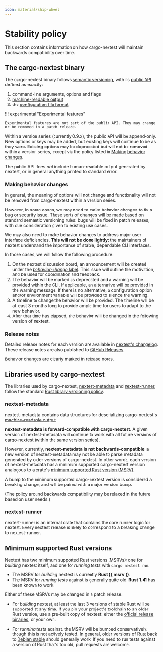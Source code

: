 ```yaml
---
icon: material/ship-wheel
---
```


# Stability policy

This section contains information on how cargo-nextest will maintain backwards compatibility over time.

## The cargo-nextest binary

The cargo-nextest binary follows [semantic versioning](https://semver.org/), with its [public API](https://semver.org/#spec-item-1) defined as exactly:

1. command-line arguments, options and flags
2. [machine-readable output](../machine-readable/index.md)
3. the [configuration file format](../configuration/index.md)

!!! experimental "Experimental features"

    Experimental features are not part of the public API. They may change or be removed in a patch release.

Within a version series (currently 0.9.x), the public API will be append-only. New options or keys may be added, but
existing keys will continue to be as they were. Existing options may be deprecated but will not be
removed within a version series, except via the policy listed in [Making behavior changes](#making-behavior-changes).

The public API does _not_ include human-readable output generated by nextest, or in general anything
printed to standard error.

### Making behavior changes

In general, the meaning of options will not change and functionality will not be removed from
cargo-nextest within a version series.

However, in some cases, we may need to make behavior changes to fix a bug or security issue. These
sorts of changes will be made based on standard semantic versioning rules: bugs will be fixed in
patch releases, with due consideration given to existing use cases.

We may also need to make behavior changes to address major user interface
deficiencies. **This will not be done lightly:** the maintainers of nextest
understand the importance of stable, dependable CLI interfaces.

In those cases, we will follow the following procedure:

1. On the nextest discussion board, an announcement will be created under the [_behavior-change_ label](https://github.com/nextest-rs/nextest/discussions?discussions_q=label%3Abehavior-change+is%3Aopen). This issue will outline the motivation, and be used for coordination and feedback.
2. The behavior will be marked as deprecated and a warning will be provided within the CLI. If applicable, an alternative will be provided in the warning message. If there is no alternative, a configuration option and/or environment variable will be provided to silence the warning.
3. A timeline to change the behavior will be provided. The timeline will be at least 3 months long to provide ample time for users to adapt to the new behavior.
4. After that time has elapsed, the behavior will be changed in the following version of nextest.

### Release notes

Detailed release notes for each version are available in [nextest's changelog](../../changelog.md). These release notes are also published to [GitHub Releases](https://github.com/nextest-rs/nextest/releases?q=%22cargo-nextest%22&expanded=true).

Behavior changes are clearly marked in release notes.

## Libraries used by cargo-nextest

The libraries used by cargo-nextest, [nextest-metadata](https://crates.io/crates/nextest-metadata) and [nextest-runner](https://crates.io/crates/nextest-runner), follow the standard [Rust library versioning policy](https://doc.rust-lang.org/cargo/reference/semver.html).

### nextest-metadata

nextest-metadata contains data structures for deserializing cargo-nextest's [machine-readable output](../machine-readable/index.md).

**nextest-metadata is forward-compatible with cargo-nextest**. A given version of nextest-metadata will continue to work with all future versions of cargo-nextest (within the same version series).

However, currently, **nextest-metadata is not backwards-compatible**: a new version of nextest-metadata may not be able to parse metadata generated by older versions of cargo-nextest. In other words, each version of nextest-metadata has a minimum supported cargo-nextest version, analogous to a crate's [minimum supported Rust version (MSRV)](https://rust-lang.github.io/rfcs/2495-min-rust-version.html).

A bump to the minimum supported cargo-nextest version is considered a breaking change, and will be paired with a major version bump.

(The policy around backwards compatibility may be relaxed in the future based on user needs.)

### nextest-runner

nextest-runner is an internal crate that contains the core runner logic for nextest.
Every nextest release is likely to correspond to a breaking change to nextest-runner.

## Minimum supported Rust versions

Nextest has two minimum supported Rust versions (MSRVs): one for _building_ nextest itself, and one for _running tests_ with `cargo nextest run`.

* The MSRV for _building_ nextest is currently **Rust {{ msrv }}**.
* The MSRV for _running tests_ against is generally quite old: **Rust 1.41** has been known to work.

Either of these MSRVs may be changed in a patch release.

* For _building_ nextest, at least the last 3 versions of
stable Rust will be supported at any time. If you pin your project's toolchain to an older Rust version, use a pre-built copy of nextest: either the [official release binaries](../installation/pre-built-binaries.md), or your own.

* For _running tests_ against, the MSRV will be bumped conservatively, though this is not actively tested. In general, older versions of Rust back to [Debian stable](https://packages.debian.org/search?keywords=rust) should generally work. If you need to run tests against a version of Rust that's too old, pull requests are welcome.

